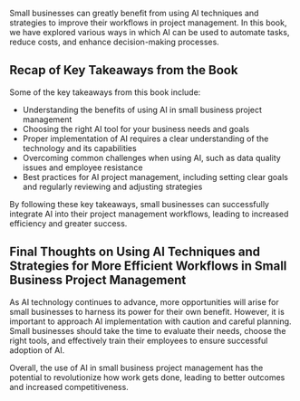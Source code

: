 

Small businesses can greatly benefit from using AI techniques and strategies to improve their workflows in project management. In this book, we have explored various ways in which AI can be used to automate tasks, reduce costs, and enhance decision-making processes.

Recap of Key Takeaways from the Book
------------------------------------

Some of the key takeaways from this book include:

* Understanding the benefits of using AI in small business project management
* Choosing the right AI tool for your business needs and goals
* Proper implementation of AI requires a clear understanding of the technology and its capabilities
* Overcoming common challenges when using AI, such as data quality issues and employee resistance
* Best practices for AI project management, including setting clear goals and regularly reviewing and adjusting strategies

By following these key takeaways, small businesses can successfully integrate AI into their project management workflows, leading to increased efficiency and greater success.

Final Thoughts on Using AI Techniques and Strategies for More Efficient Workflows in Small Business Project Management
----------------------------------------------------------------------------------------------------------------------

As AI technology continues to advance, more opportunities will arise for small businesses to harness its power for their own benefit. However, it is important to approach AI implementation with caution and careful planning. Small businesses should take the time to evaluate their needs, choose the right tools, and effectively train their employees to ensure successful adoption of AI.

Overall, the use of AI in small business project management has the potential to revolutionize how work gets done, leading to better outcomes and increased competitiveness.